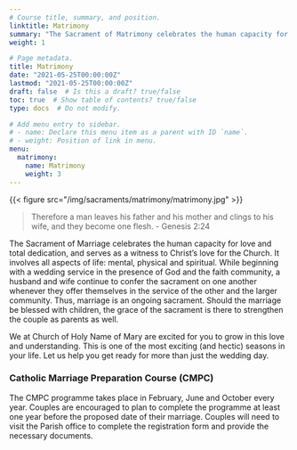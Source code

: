 ```yaml
---
# Course title, summary, and position.
linktitle: Matrimony
summary: "The Sacrament of Matrimony celebrates the human capacity for love and total dedication, and serves as a witness to Christ’s love for the Church. It involves all aspects of life: mental, physical and spiritual. While beginning with a wedding service in the presence of God and the faith community, a husband and wife continue to confer the sacrament on one another whenever they offer themselves in the service of the other and the larger community. Thus, marriage is an ongoing sacrament. Should the marriage be blessed with children, the grace of the sacrament is there to strengthen the couple as parents as well."
weight: 1

# Page metadata.
title: Matrimony
date: "2021-05-25T00:00:00Z"
lastmod: "2021-05-25T00:00:00Z"
draft: false  # Is this a draft? true/false
toc: true  # Show table of contents? true/false
type: docs  # Do not modify.

# Add menu entry to sidebar.
# - name: Declare this menu item as a parent with ID `name`.
# - weight: Position of link in menu.
menu:
  matrimony:
    name: Matrimony
    weight: 3
---
```


{{< figure src="/img/sacraments/matrimony/matrimony.jpg" >}}

> Therefore a man leaves his father and his mother and clings to his wife, and they become one flesh. - Genesis 2:24

The Sacrament of Marriage celebrates the human capacity for love and total dedication, and serves as a witness to Christ’s love for the Church. It involves all aspects of life: mental, physical and spiritual. While beginning with a wedding service in the presence of God and the faith community, a husband and wife continue to confer the sacrament on one another whenever they offer themselves in the service of the other and the larger community. Thus, marriage is an ongoing sacrament. Should the marriage be blessed with children, the grace of the sacrament is there to strengthen the couple as parents as well.

We at Church of Holy Name of Mary are excited for you to grow in this love and understanding. This is one of the most exciting (and hectic) seasons in your life. Let us help you get ready for more than just the wedding day.

### Catholic Marriage Preparation Course (CMPC)
The CMPC programme takes place in February, June and October every year. Couples are encouraged to plan to complete the programme at least one year before the proposed date of their marriage. Couples will need to visit the Parish office to complete the registration form and provide the necessary documents.
